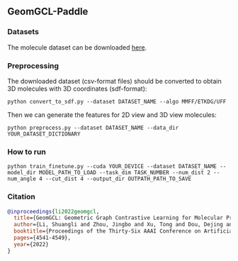 ## GeomGCL-Paddle


### Datasets
The molecule dataset can be downloaded [here](https://moleculenet.org/datasets-1).

### Preprocessing
The downloaded dataset (csv-format files) should be converted to obtain 3D molecules with 3D coordinates (sdf-format):
```
python convert_to_sdf.py --dataset DATASET_NAME --algo MMFF/ETKDG/UFF
```
Then we can generate the features for 2D view and 3D view molecules:
```
python preprocess.py --dataset DATASET_NAME --data_dir YOUR_DATASET_DICTIONARY
```

### How to run

```
python train_finetune.py --cuda YOUR_DEVICE --dataset DATASET_NAME --model_dir MODEL_PATH_TO_LOAD --task_dim TASK_NUMBER --num_dist 2 --num_angle 4 --cut_dist 4 --output_dir OUTPATH_PATH_TO_SAVE
```

### Citation
```bibtex
@inproceedings{li2022geomgcl,
  title={GeomGCL: Geometric Graph Contrastive Learning for Molecular Property Prediction},
  author={Li, Shuangli and Zhou, Jingbo and Xu, Tong and Dou, Dejing and Xiong, Hui},
  booktitle={Proceedings of the Thirty-Six AAAI Conference on Artificial Intelligence},
  pages={4541-4549},
  year={2022}
}
```
